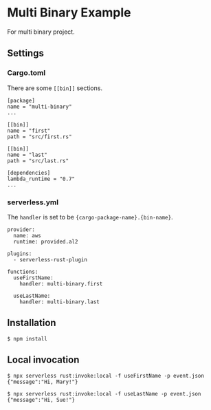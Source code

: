 # Multi Binary Example

For multi binary project.

## Settings

### Cargo.toml

There are some `[[bin]]` sections.

```
[package]
name = "multi-binary"
...

[[bin]]
name = "first"
path = "src/first.rs"

[[bin]]
name = "last"
path = "src/last.rs"

[dependencies]
lambda_runtime = "0.7"
...
```

### serverless.yml

The `handler` is set to be `{cargo-package-name}.{bin-name}`.

```
provider:
  name: aws
  runtime: provided.al2

plugins:
  - serverless-rust-plugin

functions:
  useFirstName:
    handler: multi-binary.first

  useLastName:
    handler: multi-binary.last
```

## Installation

```
$ npm install
```

## Local invocation

```
$ npx serverless rust:invoke:local -f useFirstName -p event.json
{"message":"Hi, Mary!"}
```

```
$ npx serverless rust:invoke:local -f useLastName -p event.json
{"message":"Hi, Sue!"}
```
